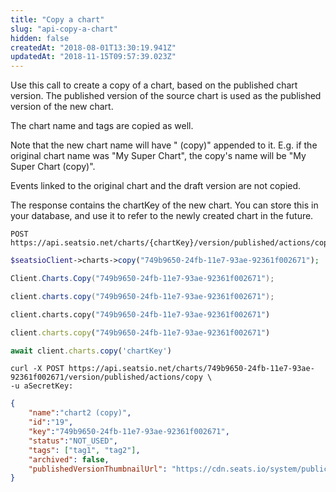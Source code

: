 ```yaml
---
title: "Copy a chart"
slug: "api-copy-a-chart"
hidden: false
createdAt: "2018-08-01T13:30:19.941Z"
updatedAt: "2018-11-15T09:57:39.023Z"
---
```

Use this call to create a copy of a chart, based on the published chart version. The published version of the source chart is used as the published version of the new chart.
 
The chart name and tags are copied as well. 

Note that the new chart name will have &quot; (copy)&quot; appended to it. E.g. if the original chart name was &quot;My Super Chart&quot;, the copy&#39;s name will be &quot;My Super Chart (copy)&quot;.

Events linked to the original chart and the draft version are not copied.

The response contains the chartKey of the new chart. You can store this in your database, and use it to refer to the newly created chart in the future.
```text
POST https://api.seatsio.net/charts/{chartKey}/version/published/actions/copy
```
```php
$seatsioClient->charts->copy("749b9650-24fb-11e7-93ae-92361f002671");
```
```csharp
Client.Charts.Copy("749b9650-24fb-11e7-93ae-92361f002671");
```
```java
client.charts.copy("749b9650-24fb-11e7-93ae-92361f002671");
```
```python
client.charts.copy("749b9650-24fb-11e7-93ae-92361f002671")
```
```ruby
client.charts.copy("749b9650-24fb-11e7-93ae-92361f002671")
```
```javascript
await client.charts.copy('chartKey')
```

```curl
curl -X POST https://api.seatsio.net/charts/749b9650-24fb-11e7-93ae-92361f002671/version/published/actions/copy \
-u aSecretKey:
```

```json
{
    "name":"chart2 (copy)",
    "id":"19",
    "key":"749b9650-24fb-11e7-93ae-92361f002671",
    "status":"NOT_USED",
    "tags": ["tag1", "tag2"],
    "archived": false,
    "publishedVersionThumbnailUrl": "https://cdn.seats.io/system/public/.../published/.../thumbnail"
}
```
